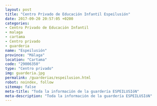 ```yaml
---
layout: post
title: "Centro Privado de Educación Infantil Espeilusión"
date: 2017-09-20 20:57:05 +0200
categories:
- Centro Privado de Educación Infantil
- malaga
- cartama
- Centro privado
- guarderia
name: "Espeilusión"
province: "Málaga"
location: "Cartama"
code: "29006350"
type: "Centro privado"
img: guarderia.jpg
permalink: /guarderias/espeilusion.html
robot: noindex, follow
sitemap: false
meta-title: "Toda la información de la guardería ESPEILUSIóN"
meta-description: "Toda la información de la guardería ESPEILUSIóN"
---
```

